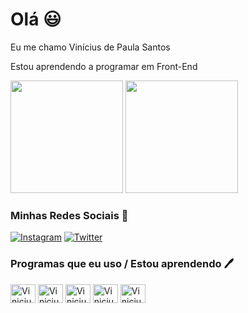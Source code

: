 # Olá 😃

Eu me chamo Vinícius de Paula Santos

Estou aprendendo a programar em Front-End

<div>
   <img height="180em" src="https://github-readme-stats.vercel.app/api?username=ViniciuPSantos&show_icons=true&theme=tokyonight"/>
 <img height="180em" src="https://github-readme-stats.vercel.app/api/top-langs/?username=ViniciuPSantos&layout=compact&theme=tokyonight"/>
</div>

### Minhas Redes Sociais 🤠

[![Instagram](https://img.shields.io/badge/Instagram-E4405F?style=for-the-badge&logo=instagram&logoColor=white)](https://www.instagram.com/vinizinhoofici/)
[![Twitter](https://img.shields.io/badge/Twitter-1DA1F2?style=for-the-badge&logo=twitter&logoColor=white)](https://twitter.com/zviniarkham)


### Programas que eu uso / Estou aprendendo 🖊️

<div>
  
  <img align="center" alt="Vinicius-html" height="30" width="40" src="https://cdn.jsdelivr.net/gh/devicons/devicon/icons/html5/html5-original-wordmark.svg"/>
  <img align="center" alt="Vinicius-css" height="30" width="40" src="https://cdn.jsdelivr.net/gh/devicons/devicon/icons/css3/css3-original-wordmark.svg"/>
  <img align="center" alt="Vinicius-python" height="30" width="40" src="https://cdn.jsdelivr.net/gh/devicons/devicon/icons/python/python-original-wordmark.svg"/>
  <img align="center" alt="Vinicius-Wordpress" height="30" width="40" src="https://cdn.jsdelivr.net/gh/devicons/devicon/icons/wordpress/wordpress-original.svg"/>
  <img align="center" alt="Vinicius-JavaScript" height="30" width="40" src="https://cdn.jsdelivr.net/gh/devicons/devicon/icons/javascript/javascript-original.svg"/>
  
</div>

